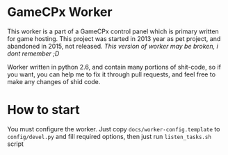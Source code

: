 GameCPx Worker
==============

This worker is a part of a GameCPx control panel which is primary written for game hosting.
This project was started in 2013 year as pet project, and abandoned in 2015, not released. *This version of worker may be broken, i dont remember ;D*

Worker written in python 2.6, and contain many portions of shit-code, so if you want, you can help me to fix it through pull requests, and feel free to make any changes of shid code.

How to start
============

You must configure the worker. Just copy `docs/worker-config.template` to `config/devel.py` and fill required options, then just run `listen_tasks.sh` script